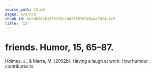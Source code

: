 ```yaml
---
source_path: 13.md
pages: n/a-n/a
chunk_id: becd026c610152f6ccbd256576928aac7d14c2c9
title: '13'
---
```

# friends. Humor, 15, 65–87.

Holmes, J., & Marra, M. (2002b). Having a laugh at work: How humour contributes to
